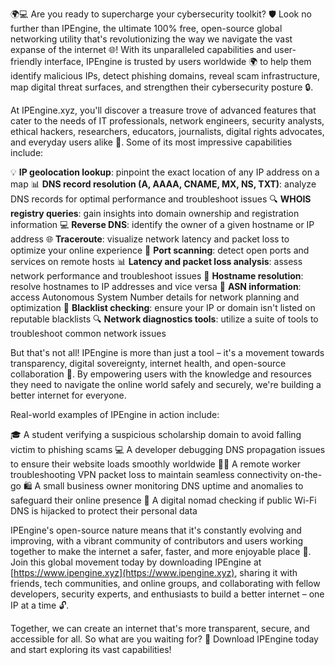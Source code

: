 🌍💻 Are you ready to supercharge your cybersecurity toolkit? 🛡️ Look no further than IPEngine, the ultimate 100% free, open-source global networking utility that's revolutionizing the way we navigate the vast expanse of the internet 🌐! With its unparalleled capabilities and user-friendly interface, IPEngine is trusted by users worldwide 🌍 to help them identify malicious IPs, detect phishing domains, reveal scam infrastructure, map digital threat surfaces, and strengthen their cybersecurity posture 🔒.

At IPEngine.xyz, you'll discover a treasure trove of advanced features that cater to the needs of IT professionals, network engineers, security analysts, ethical hackers, researchers, educators, journalists, digital rights advocates, and everyday users alike 🌟. Some of its most impressive capabilities include:

💡 **IP geolocation lookup**: pinpoint the exact location of any IP address on a map
📊 **DNS record resolution (A, AAAA, CNAME, MX, NS, TXT)**: analyze DNS records for optimal performance and troubleshoot issues
🔍 **WHOIS registry queries**: gain insights into domain ownership and registration information
💻 **Reverse DNS**: identify the owner of a given hostname or IP address
🌐 **Traceroute**: visualize network latency and packet loss to optimize your online experience
🚀 **Port scanning**: detect open ports and services on remote hosts
📊 **Latency and packet loss analysis**: assess network performance and troubleshoot issues
📡 **Hostname resolution**: resolve hostnames to IP addresses and vice versa
💼 **ASN information**: access Autonomous System Number details for network planning and optimization
🚫 **Blacklist checking**: ensure your IP or domain isn't listed on reputable blacklists
🔍 **Network diagnostics tools**: utilize a suite of tools to troubleshoot common network issues

But that's not all! IPEngine is more than just a tool – it's a movement towards transparency, digital sovereignty, internet health, and open-source collaboration 🌈. By empowering users with the knowledge and resources they need to navigate the online world safely and securely, we're building a better internet for everyone.

Real-world examples of IPEngine in action include:

🎓 A student verifying a suspicious scholarship domain to avoid falling victim to phishing scams
💻 A developer debugging DNS propagation issues to ensure their website loads smoothly worldwide
🏃‍♂️ A remote worker troubleshooting VPN packet loss to maintain seamless connectivity on-the-go
🛍️ A small business owner monitoring DNS uptime and anomalies to safeguard their online presence
🌟 A digital nomad checking if public Wi-Fi DNS is hijacked to protect their personal data

IPEngine's open-source nature means that it's constantly evolving and improving, with a vibrant community of contributors and users working together to make the internet a safer, faster, and more enjoyable place 🚀. Join this global movement today by downloading IPEngine at [https://www.ipengine.xyz](https://www.ipengine.xyz), sharing it with friends, tech communities, and online groups, and collaborating with fellow developers, security experts, and enthusiasts to build a better internet – one IP at a time 🔓.

Together, we can create an internet that's more transparent, secure, and accessible for all. So what are you waiting for? 🎉 Download IPEngine today and start exploring its vast capabilities!